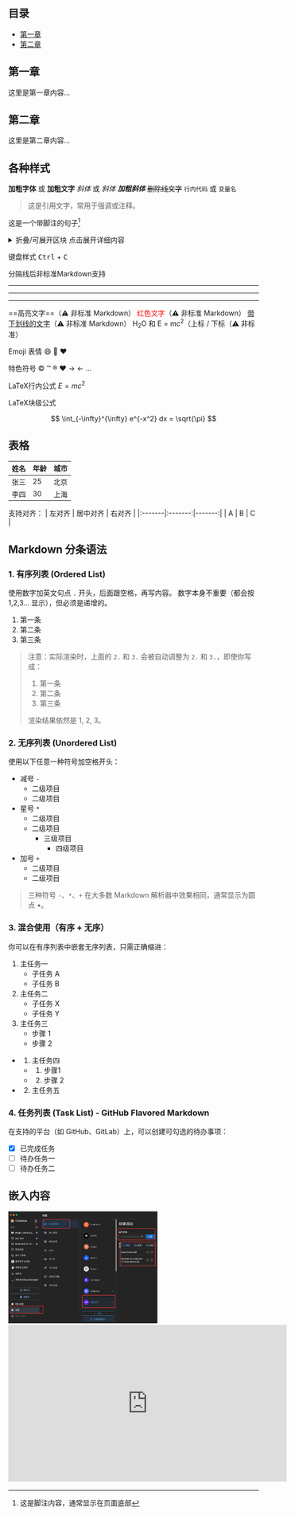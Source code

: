 ## 目录
- [第一章](#第一章)
- [第二章](#第二章)

## 第一章 <a id="第一章"></a>
这里是第一章内容...

## 第二章 <a id="第二章"></a>
这里是第二章内容...

## 各种样式

**加粗字体** 或 __加粗文字__
*斜体* 或 _斜体_
***加粗斜体***
~~删除线文字~~
`行内代码` 或 `变量名`
> 这是引用文字，常用于强调或注释。

这是一个带脚注的句子[^1] <!-- 这是一个注释，不会在渲染后显示 -->
[^1]: 这是脚注内容，通常显示在页面底部


<details>
<summary>折叠/可展开区块 点击展开详细内容</summary>
这里是隐藏的内容！
</details>

键盘样式
<kbd>Ctrl</kbd> + <kbd>C</kbd>

分隔线后非标准Markdown支持
___
***
---
==高亮文字==（⚠️ 非标准 Markdown）
<span style="color:red">红色文字</span>（⚠️ 非标准 Markdown）
<u>带下划线的文字</u>（⚠️ 非标准 Markdown）
H<sub>2</sub>O 和 E = mc<sup>2</sup>（上标 / 下标（⚠️ 非标准）

Emoji 表情
:smile: :rocket: :heart:

特色符号
&copy; &trade; &reg; &hearts; &rarr; &larr; &hellip;

LaTeX行内公式 $E = mc^2$

LaTeX块级公式

$$
\int_{-\infty}^{\infty} e^{-x^2} dx = \sqrt{\pi}
$$

## 表格
| 姓名   | 年龄 | 城市     |
|--------|------|----------|
| 张三   | 25   | 北京     |
| 李四   | 30   | 上海     |

支持对齐：
| 左对齐 | 居中对齐 | 右对齐 |
|:-------|:-------:|-------:|
| A      | B       | C      |

## Markdown 分条语法

### 1. 有序列表 (Ordered List)
使用数字加英文句点 `.` 开头，后面跟空格，再写内容。
数字本身不重要（都会按 1,2,3... 显示），但必须是递增的。

1. 第一条
2. 第二条
3. 第三条

> 注意：实际渲染时，上面的 `2.` 和 `3.` 会被自动调整为 `2.` 和 `3.`，即使你写成：
>
> 1. 第一条
> 5. 第二条
> 3. 第三条
>
> 渲染结果依然是 1, 2, 3。

### 2. 无序列表 (Unordered List)
使用以下任意一种符号加空格开头：

- 减号 `-`
  - 二级项目
  - 二级项目
- 星号 `*`
  * 二级项目
  * 二级项目
    + 三级项目
        - 四级项目
- 加号 `+`
  + 二级项目
  + 二级项目

> 三种符号 `-`、`*`、`+` 在大多数 Markdown 解析器中效果相同，通常显示为圆点 •。

### 3. 混合使用（有序 + 无序）
你可以在有序列表中嵌套无序列表，只需正确缩进：

1. 主任务一
   - 子任务 A
   - 子任务 B
2. 主任务二
   * 子任务 X
   * 子任务 Y
3. 主任务三
   + 步骤 1
   + 步骤 2

- 1. 主任务四
    - 1. 步骤1
    - 2. 步骤 2
- 2. 主任务五

### 4. 任务列表 (Task List) - GitHub Flavored Markdown
在支持的平台（如 GitHub、GitLab）上，可以创建可勾选的待办事项：

- [x] 已完成任务
- [ ] 待办任务一
- [ ] 待办任务二

## 嵌入内容

<img src="image.png" width="300" alt="示意图" src="https://www.youtube.com/embed/嵌入视图片">

<iframe width="560" height="315" src="https://www.youtube.com/embed/xxx嵌入视频" frameborder="0"></iframe>